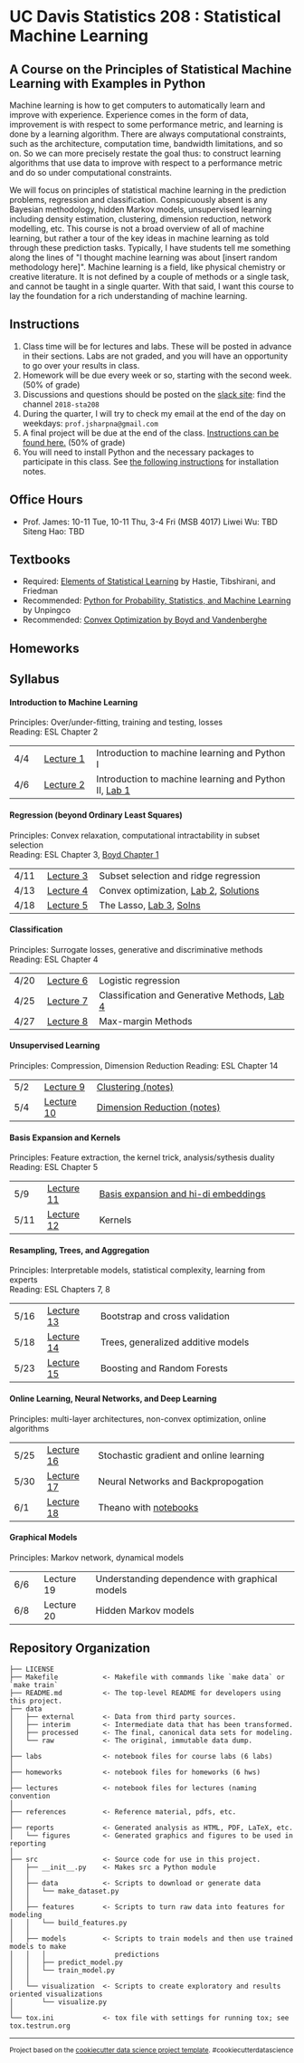 UC Davis Statistics 208 : Statistical Machine Learning
==============================

A Course on the Principles of Statistical Machine Learning with Examples in Python
-----------------------------

Machine learning is how to get computers to automatically learn and improve with experience. Experience comes in the form of data, improvement is with respect to some performance metric, and learning is done by a learning algorithm. There are always computational constraints, such as the architecture, computation time, bandwidth limitations, and so on. So we can more precisely restate the goal thus: to construct learning algorithms that use data to improve with respect to a performance metric and do so under computational constraints.

We will focus on principles of statistical machine learning in the prediction problems, regression and classification.  Conspicuously absent is any Bayesian methodology, hidden Markov models, unsupervised learning including density estimation, clustering, dimension reduction, network modelling, etc.  This course is not a broad overview of all of machine learning, but rather a tour of the key ideas in machine learning as told through these prediction tasks.  Typically, I have students tell me something along the lines of "I thought machine learning was about [insert random methodology here]".  Machine learning is a field, like physical chemistry or creative literature.  It is not defined by a couple of methods or a single task, and cannot be taught in a single quarter.  With that said, I want this course to lay the foundation for a rich understanding of machine learning.

<h2>Instructions</h2>

1. Class time will be for lectures and labs.  These will be posted in advance in their sections.  Labs are not graded, and you will have an opportunity to go over your results in class.
1. Homework will be due every week or so, starting with the second week. (50% of grade)
1. Discussions and questions should be posted on the [slack site](http://ucdavis.slack.com): find the channel `2018-sta208`
1. During the quarter, I will try to check my email at the end of the day on weekdays: `prof.jsharpna@gmail.com` 
1. A final project will be due at the end of the class.  [Instructions can be found here.](misc/final_proj.md)  (50% of grade)
1. You will need to install Python and the necessary packages to participate in this class.  See [the following instructions](misc/install.md) for installation notes.

<h2>Office Hours</h2>

- Prof. James: 10-11 Tue, 10-11 Thu, 3-4 Fri (MSB 4017)
  Liwei Wu: TBD
  Siteng Hao: TBD

<h2>Textbooks</h2>

- Required: <a href="https://statweb.stanford.edu/~tibs/ElemStatLearn/">Elements of Statistical Learning</a> by Hastie, Tibshirani, and Friedman
- Recommended: <a href="http://www.springer.com/us/book/9783319307152">Python for Probability, Statistics, and Machine Learning</a> by Unpingco
- Recommended: <a href="http://stanford.edu/~boyd/cvxbook/bv_cvxbook.pdf">Convex Optimization by Boyd and Vandenberghe</a>

<h2>Homeworks</h2>

<h2>Syllabus</h2>

<h4>Introduction to Machine Learning</h4>

Principles: Over/under-fitting, training and testing, losses<br>
Reading: ESL Chapter 2
<table>
<tr><td width="50px">4/4</td><td width="100px"><a href="lectures/lecture1/lecture1.md">Lecture 1</a></td><td width="650px">Introduction to machine learning and Python I</td></tr>
<tr><td width="50px">4/6</td><td width="100px"><a href="lectures/lecture2/lecture2.md">Lecture 2</a></td><td width="650px">Introduction to machine learning and Python II, <a href="labs/lab1.ipynb">Lab 1</a></td></tr>
</table>

<h4>Regression (beyond Ordinary Least Squares)</h4>

Principles: Convex relaxation, computational intractability in subset selection<br>
Reading: ESL Chapter 3, [Boyd Chapter 1](http://stanford.edu/~boyd/cvxbook/bv_cvxbook.pdf)
<table>
<tr><td width="50px">4/11</td><td width="100px"><a href="lectures/lecture3/lecture3.md">Lecture 3</a></td><td width="650px">Subset selection and ridge regression</td></tr>
<tr><td width="50px">4/13</td><td width="100px"><a href="lectures/lecture4/lecture4slides.pdf">Lecture 4</a></td><td width="650px">Convex optimization, <a href="labs/lab2.ipynb">Lab 2</a>, <a href="labs/lab2-soln.ipynb">Solutions</a></td></tr>
<tr><td width="50px">4/18</td><td width="100px"><a href="lectures/lecture5/lecture5.md">Lecture 5</a></td><td width="650px">The Lasso, <a href="labs/lab3.ipynb">Lab 3</a>, <a href="labs/lab3-soln.ipynb">Solns</a></td></tr>
</table>

<h4>Classification</h4>

Principles: Surrogate losses, generative and discriminative methods<br>
Reading: ESL Chapter 4
<table>
<tr><td width="50px">4/20</td><td width="100px"><a href="lectures/lecture6/lecture6slides.pdf">Lecture 6</a></td><td width="650px">Logistic regression</td></tr>
<tr><td width="50px">4/25</td><td width="100px"><a href="lectures/lecture7/lecture7slides.pdf">Lecture 7</a></td><td width="650px">Classification and Generative Methods, <a href="labs/lab4.ipynb">Lab 4</a></td></tr>
<tr><td width="50px">4/27</td><td width="100px"><a href="lectures/lecture8/lecture8slides.pdf">Lecture 8</a></td><td width="650px">Max-margin Methods</td></tr>
</table>

<h4>Unsupervised Learning</h4>

Principles: Compression, Dimension Reduction
Reading: ESL Chapter 14
<table>
<tr><td width="50px">5/2</td><td width="100px"><a href="lectures/lecture9-10/README.md">Lecture 9</a></td><td width="650px"><a href="lectures/lecture9-10/lecture9notes.pdf">Clustering (notes)</a></td></tr>
<tr><td width="50px">5/4</td><td width="100px"><a href="lectures/lecture9-10/README.md">Lecture 10</a></td><td width="650px"><a href="lectures/lecture9-10/lecture10notes.pdf">Dimension Reduction (notes)</a></td></tr>
</table>

<h4>Basis Expansion and Kernels</h4>

Principles: Feature extraction, the kernel trick, analysis/sythesis duality<br>
Reading: ESL Chapter 5
<table>
<tr><td width="50px">5/9</td><td width="100px"><a href="lectures/lecture11-12/lecture11notes.pdf">Lecture 11</a></td><td width="650px"><a href="lectures/lecture11-12/lecture11notes.pdf">Basis expansion and hi-di embeddings</a></td></tr>
<tr><td width="50px">5/11</td><td width="100px"><a href="lectures/lecture11-12/lecture12notes.pdf">Lecture 12</a></td><td width="650px">Kernels</td></tr>
</table>

<h4>Resampling, Trees, and Aggregation</h4>

Principles: Interpretable models, statistical complexity, learning from experts<br>
Reading: ESL Chapters 7, 8
<table>
<tr><td width="50px">5/16</td><td width="105px"><a href="lectures/lecture13-14/lecture13notes.pdf">Lecture 13</a></td><td width="650px">Bootstrap and cross validation</td></tr>
<tr><td width="50px">5/18</td><td width="105px"><a href="lectures/lecture13-14/lecture14notes.pdf">Lecture 14</a></td><td width="650px">Trees, generalized additive models</td></tr>
<tr><td width="50px">5/23</td><td width="105px"><a href="lectures/lecture15-16/lecture15notes.pdf">Lecture 15</a></td><td width="650px">Boosting and Random Forests</td></tr>
</table>

<h4>Online Learning, Neural Networks, and Deep Learning</h4>

Principles: multi-layer architectures, non-convex optimization, online algorithms
<table>
<tr><td width="50px">5/25</td><td width="100px"><a href="lectures/lecture15-16/lecture16notes.pdf">Lecture 16</a></td><td width="650px">Stochastic gradient and online learning</td></tr>
<tr><td width="50px">5/30</td><td width="100px"><a href="lectures/lecture17-18/lecture17notes.pdf">Lecture 17</a></td><td width="650px">Neural Networks and Backpropogation</td></tr>
<tr><td width="50px">6/1</td><td width="100px"><a href="lectures/lecture17-18/lecture18notes.pdf">Lecture 18</a></td><td width="650px">Theano with <a href="lectures/lecture17-18/">notebooks</a></td></tr>
</table>

<h4>Graphical Models</h4>

Principles: Markov network, dynamical models
<table>
<tr><td width="50px">6/6</td><td width="100px">Lecture 19</td><td width="650px">Understanding dependence with graphical models</td></tr>
<tr><td width="50px">6/8</td><td width="100px">Lecture 20</td><td width="650px">Hidden Markov models</td></tr>
</table>


Repository Organization
------------

    ├── LICENSE
    ├── Makefile           <- Makefile with commands like `make data` or `make train`
    ├── README.md          <- The top-level README for developers using this project.
    ├── data
    │   ├── external       <- Data from third party sources.
    │   ├── interim        <- Intermediate data that has been transformed.
    │   ├── processed      <- The final, canonical data sets for modeling.
    │   └── raw            <- The original, immutable data dump.
    │
    ├── labs               <- notebook files for course labs (6 labs)
    │
    ├── homeworks          <- notebook files for homeworks (6 hws)
    │
    ├── lectures           <- notebook files for lectures (naming convention 
    │
    ├── references         <- Reference material, pdfs, etc.
    │
    ├── reports            <- Generated analysis as HTML, PDF, LaTeX, etc.
    │   └── figures        <- Generated graphics and figures to be used in reporting
    │
    ├── src                <- Source code for use in this project.
    │   ├── __init__.py    <- Makes src a Python module
    │   │
    │   ├── data           <- Scripts to download or generate data
    │   │   └── make_dataset.py
    │   │
    │   ├── features       <- Scripts to turn raw data into features for modeling
    │   │   └── build_features.py
    │   │
    │   ├── models         <- Scripts to train models and then use trained models to make
    │   │   │                 predictions
    │   │   ├── predict_model.py
    │   │   └── train_model.py
    │   │
    │   └── visualization  <- Scripts to create exploratory and results oriented visualizations
    │       └── visualize.py
    │
    └── tox.ini            <- tox file with settings for running tox; see tox.testrun.org


--------

<p><small>Project based on the <a target="_blank" href="https://drivendata.github.io/cookiecutter-data-science/">cookiecutter data science project template</a>. #cookiecutterdatascience</small></p>

